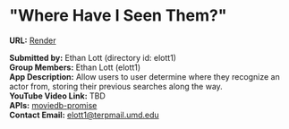 # "Where Have I Seen Them?"
**URL:** [Render](https://whist-search.onrender.com/)

**Submitted by:** Ethan Lott (directory id: elott1)\
**Group Members:** Ethan Lott (elott1)\
**App Description:** Allow users to user determine where they recognize an actor from, storing their previous searches along the way.\
**YouTube Video Link:** TBD\
**APIs:** [moviedb-promise](https://github.com/grantholle/moviedb-promise)\
**Contact Email:**  elott1@terpmail.umd.edu
